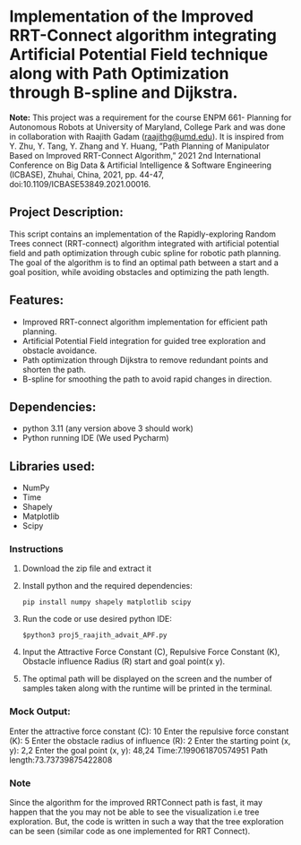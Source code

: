 # Implementation of the Improved RRT-Connect algorithm integrating Artificial Potential Field technique along with Path Optimization through B-spline and Dijkstra.
**Note:** This project was a requirement for the course ENPM 661- Planning for Autonomous Robots at University of Maryland, College Park and was done in collaboration with Raajith Gadam (raajithg@umd.edu). It is inspired from Y. Zhu, Y. Tang, Y. Zhang and Y. Huang, ”Path Planning of Manipulator Based on Improved RRT-Connect Algorithm,” 2021 2nd International Conference on Big Data & Artificial Intelligence & Software Engineering (ICBASE), Zhuhai, China, 2021, pp. 44-47, doi:10.1109/ICBASE53849.2021.00016.


## Project Description:

This script contains an implementation of the Rapidly-exploring Random Trees connect (RRT-connect) algorithm integrated with artificial potential field and path optimization through cubic spline for robotic path planning. The goal of the algorithm is to find an optimal path between a start and a goal position, while avoiding obstacles and optimizing the path length.

## Features:
* Improved RRT-connect algorithm implementation for efficient path planning.
* Artificial Potential Field integration for guided tree exploration and obstacle avoidance.
* Path optimization through Dijkstra to remove redundant points and shorten the path.
* B-spline for smoothing the path to avoid rapid changes in direction.

## Dependencies:

* python 3.11 (any version above 3 should work)
* Python running IDE (We used Pycharm)

## Libraries used:
* NumPy
* Time
* Shapely
* Matplotlib
* Scipy


### **Instructions**
1. Download the zip file and extract it
	
2. Install python and the required dependencies: 

	`pip install numpy shapely matplotlib scipy`
	
3. Run the code or use desired python IDE:

	`$python3 proj5_raajith_advait_APF.py`
	
4. Input the Attractive Force Constant (C), Repulsive Force Constant (K), Obstacle influence Radius (R) start and goal point(x y).
5. The optimal path will be displayed on the screen and the number of samples taken along with the runtime will be printed in the terminal.

### Mock Output:
Enter the attractive force constant (C): 10
Enter the repulsive force constant (K): 5
Enter the obstacle radius of influence (R): 2
Enter the starting point (x, y): 2,2
Enter the goal point (x, y): 48,24
Time:7.199061870574951 	 Path length:73.73739875422808

### **Note**
Since the algorithm for the improved RRTConnect path is fast, it may happen that the you may not be able to see the visualization i.e tree exploration. But, the code is written in such a way that the tree exploration can be seen (similar code as one implemented for RRT Connect). 
